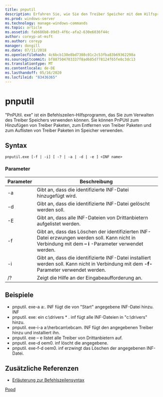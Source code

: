 ```yaml
---
title: pnputil
description: Erfahren Sie, wie Sie den Treiber Speicher mit dem Hilfsprogramm "PnPUtil. exe" verwalten.
ms.prod: windows-server
ms.technology: manage-windows-commands
ms.topic: article
ms.assetid: fab686b8-09d3-4f6c-afa2-630e6036f44c
author: coreyp-at-msft
ms.author: coreyp
manager: dongill
ms.date: 07/11/2018
ms.openlocfilehash: 4c6bcb138e8bd7308c01c2c53fba83b69362298a
ms.sourcegitcommit: bf887504703337f8ad685d778124f65fe8c3dc13
ms.translationtype: MT
ms.contentlocale: de-DE
ms.lasthandoff: 05/16/2020
ms.locfileid: "83436365"
---
```

# <a name="pnputil"></a>pnputil

"PnPUtil. exe" ist ein Befehlszeilen-Hilfsprogramm, das Sie zum Verwalten des Treiber Speichers verwenden können. Sie können PnPUtil zum Hinzufügen von Treiber Paketen, zum Entfernen von Treiber Paketen und zum Auflisten von Treiber Paketen im Speicher verwenden.

## <a name="syntax"></a>Syntax

```
pnputil.exe [-f | -i] [ -? | -a | -d | -e ] <INF name>
```

### <a name="parameters"></a>Parameter

|Parameter|Beschreibung|
|---------|-----------|
|-a|Gibt an, dass die identifizierte INF-Datei hinzugefügt wird.|
|-d|Gibt an, dass die identifizierte INF-Datei gelöscht werden soll.|
|-E|Gibt an, dass alle INF-Dateien von Drittanbietern aufgelistet werden.|
|-f|Gibt an, dass das Löschen der identifizierten INF-Datei erzwungen werden soll. Kann nicht in Verbindung mit dem **– i** -Parameter verwendet werden.|
|-i|Gibt an, dass die identifizierte INF-Datei installiert werden soll. Kann nicht in Verbindung mit dem **-f-** Parameter verwendet werden.|
|/?|Zeigt die Hilfe an der Eingabeaufforderung an.|


## <a name="examples"></a>Beispiele

-   pnputil. exe-a a:\. INF fügt die von "Start" angegebene INF-Datei hinzu. INF
-   pnputil. exe: ein c:\drivers \* . inf fügt alle INF-Dateien in "c:\drivers\" hinzu.
-   pnputil. exe-i-a a:\herbcam\ebcam. INF fügt den angegebenen Treiber hinzu und installiert ihn.
-   pnputil. exe – e listet alle Treiber von Drittanbietern auf.
-   pnputil. exe-d oem0. inf löscht die angegebene.
-   pnputil. exe-f-d oem0. inf erzwingt das Löschen der angegebenen INF-Datei.

## <a name="additional-references"></a>Zusätzliche Referenzen

- [Erläuterung zur Befehlszeilensyntax](command-line-syntax-key.md)

[Popd](popd.md)